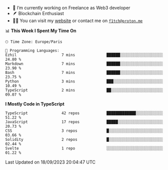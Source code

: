- 🔭 I’m currently working on Freelance as Web3 developer
- 🪶 Blockchain Enthusiast
- 👨‍💻 You can visit my [website](https://f1tch.xyz) or contact me on [`f1tch@proton.me`](mailto:f1tch@proton.me)

<!--START_SECTION:waka-->
📊 **This Week I Spent My Time On** 

```text
🕑︎ Time Zone: Europe/Paris

💬 Programming Languages: 
Ezhil                    7 mins              ██████░░░░░░░░░░░░░░░░░░░   24.80 % 
Markdown                 7 mins              ██████░░░░░░░░░░░░░░░░░░░   23.90 % 
Bash                     7 mins              ██████░░░░░░░░░░░░░░░░░░░   23.75 % 
Python                   3 mins              ███░░░░░░░░░░░░░░░░░░░░░░   10.49 % 
TypeScript               2 mins              ██░░░░░░░░░░░░░░░░░░░░░░░   09.07 % 
```

**I Mostly Code in TypeScript** 

```text
TypeScript               42 repos            █████████████░░░░░░░░░░░░   51.22 % 
JavaScript               17 repos            █████░░░░░░░░░░░░░░░░░░░░   20.73 % 
CSS                      3 repos             █░░░░░░░░░░░░░░░░░░░░░░░░   03.66 % 
Solidity                 2 repos             █░░░░░░░░░░░░░░░░░░░░░░░░   02.44 % 
Svelte                   1 repo              ░░░░░░░░░░░░░░░░░░░░░░░░░   01.22 % 
```




 Last Updated on 18/09/2023 20:04:47 UTC
<!--END_SECTION:waka-->
